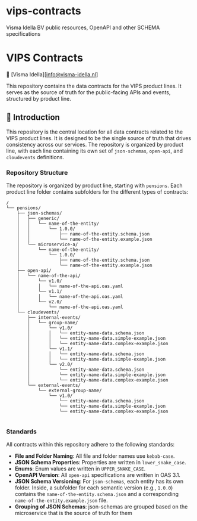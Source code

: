 # vips-contracts
Visma Idella BV public resources, OpenAPI and other SCHEMA specifications
# VIPS Contracts

👤 [Visma Idella][info@visma-idella.nl]

This repository contains the data contracts for the VIPS product lines. It serves as the source of truth for the public-facing APIs and events, structured by product line.

## 📖 Introduction

This repository is the central location for all data contracts related to the VIPS product lines. It is designed to be the single source of truth that drives consistency across our services. The repository is organized by product line, with each line containing its own set of `json-schemas`, `open-api`, and `cloudevents` definitions.

### Repository Structure

The repository is organized by product line, starting with `pensions`. Each product line folder contains subfolders for the different types of contracts:
```
/
└── pensions/
    ├── json-schemas/
    │   ├── generic/
    │   │   └── name-of-the-entity/
    │   │       └── 1.0.0/
    │   │           ├── name-of-the-entity.schema.json
    │   │           └── name-of-the-entity.example.json
    │   └── microservice-a/
    │       └── name-of-the-entity/
    │           └── 1.0.0/
    │               ├── name-of-the-entity.schema.json
    │               └── name-of-the-entity.example.json
    ├── open-api/
    │   └── name-of-the-api/
    │       └── v1.0/
    │       │   └── name-of-the-api.oas.yaml
    │       └── v1.1/
    │       │   └── name-of-the-api.oas.yaml
    │       └── v2.0/
    │           └── name-of-the-api.oas.yaml    
    └── cloudevents/
        ├── internal-events/
        │   └── group-name/
        │       └── v1.0/
        │       │   └── entity-name-data.schema.json
        │       │   └── entity-name-data.simple-example.json
        │       │   └── entity-name-data.complex-example.json
        │       └── v1.1/
        │       │   └── entity-name-data.schema.json
        │       │   └── entity-name-data.simple-example.json
        │       └── v2.0/
        │           └── entity-name-data.schema.json
        │           └── entity-name-data.simple-example.json
        │           └── entity-name-data.complex-example.json
        └── external-events/
            └── external-group-name/
                └── v1.0/
                    └── entity-name-data.schema.json
                    └── entity-name-data.simple-example.json
                    └── entity-name-data.complex-example.json
    
```

### Standards

All contracts within this repository adhere to the following standards:

* **File and Folder Naming**: All file and folder names use `kebab-case`.
* **JSON Schema Properties**: Properties are written in `lower_snake_case`.
* **Enums**: Enum values are written in `UPPER_SNAKE_CASE`.
* **OpenAPI Version**: All `open-api` specifications are written in OAS 3.1.
* **JSON Schema Versioning**: For `json-schemas`, each entity has its own folder. Inside, a subfolder for each semantic version (e.g., `1.0.0`) contains the `name-of-the-entity.schema.json` and a corresponding `name-of-the-entity.example.json` file.
* **Grouping of JSON Schemas**: json-schemas are grouped based on the microservice that is the source of truth for them

